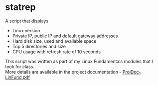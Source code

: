 # statrep
A script that displays
- Linux version
- Private IP, public IP and default gateway addresses
- Hard disk size, used and available space
- Top 5 directories and size
- CPU usage with refresh rate of 10 seconds

This script was written as part of my Linux Fundamentals modules that I took for class.   
More details are available in the project documentation - [ProjDoc-LinFund.pdf](https://github.com/Aux-User/statrep/blob/main/ProjDoc-LinFund.pdf) 
